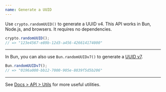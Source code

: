 ```yaml
---
name: Generate a UUID
---
```


Use `crypto.randomUUID()` to generate a UUID v4. This API works in Bun, Node.js, and browsers. It requires no dependencies.

```ts
crypto.randomUUID();
// => "123e4567-e89b-12d3-a456-426614174000"
```

---

In Bun, you can also use `Bun.randomUUIDv7()` to generate a [UUID v7](https://www.ietf.org/archive/id/draft-peabody-dispatch-new-uuid-format-01.html).

```ts
Bun.randomUUIDv7();
// => "0196a000-bb12-7000-905e-8039f5d5b206"
```

---

See [Docs > API > Utils](https://bun.com/docs/api/utils) for more useful utilities.
